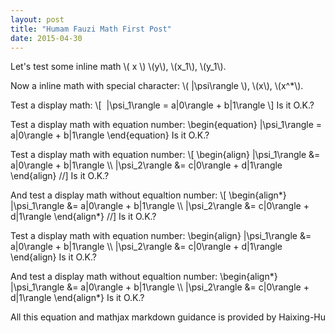 ```yaml
---
layout: post
title: "Humam Fauzi Math First Post"
date: 2015-04-30
---
```


Let's test some inline math \\( x \\) \\(y\\), \\(x_1\\), \\(y_1\\).

Now a inline math with special character: \\( |\psi\rangle \\), \\(x\\), \\(x^\*\\).

Test a display math:
\\[
  |\psi_1\rangle = a|0\rangle + b|1\rangle
\\]
Is it O.K.?

Test a display math with equation number:
\begin{equation}
   |\psi_1\rangle = a|0\rangle + b|1\rangle
\end{equation}
Is it O.K.?

Test a display math with equation number:
\\[
  \begin{align}
    |\psi_1\rangle &= a|0\rangle + b|1\rangle \\\\
    |\psi_2\rangle &= c|0\rangle + d|1\rangle
  \end{align}
//]
Is it O.K.?

And test a display math without equaltion number:
\\[
  \begin{align\*}
    |\psi_1\rangle &= a|0\rangle + b|1\rangle \\\\
    |\psi_2\rangle &= c|0\rangle + d|1\rangle
  \end{align\*}
//]
Is it O.K.?

Test a display math with equation number:
\begin{align}
    |\psi_1\rangle &= a|0\rangle + b|1\rangle \\\\
    |\psi_2\rangle &= c|0\rangle + d|1\rangle
\end{align}
Is it O.K.?

And test a display math without equaltion number:
\begin{align\*}
    |\psi_1\rangle &= a|0\rangle + b|1\rangle \\\\
    |\psi_2\rangle &= c|0\rangle + d|1\rangle
\end{align\*}
Is it O.K.?

All this equation and mathjax markdown guidance is provided by Haixing-Hu
